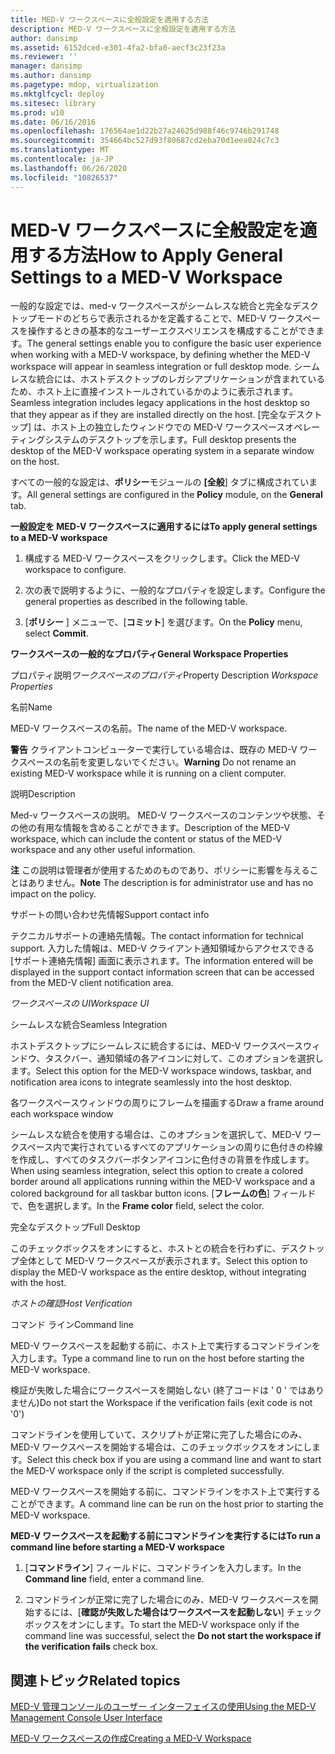 ```yaml
---
title: MED-V ワークスペースに全般設定を適用する方法
description: MED-V ワークスペースに全般設定を適用する方法
author: dansimp
ms.assetid: 6152dced-e301-4fa2-bfa0-aecf3c23f23a
ms.reviewer: ''
manager: dansimp
ms.author: dansimp
ms.pagetype: mdop, virtualization
ms.mktglfcycl: deploy
ms.sitesec: library
ms.prod: w10
ms.date: 06/16/2016
ms.openlocfilehash: 176564ae1d22b27a24625d988f46c9746b291748
ms.sourcegitcommit: 354664bc527d93f80687cd2eba70d1eea024c7c3
ms.translationtype: MT
ms.contentlocale: ja-JP
ms.lasthandoff: 06/26/2020
ms.locfileid: "10826537"
---
```

# <span data-ttu-id="121c5-103">MED-V ワークスペースに全般設定を適用する方法</span><span class="sxs-lookup"><span data-stu-id="121c5-103">How to Apply General Settings to a MED-V Workspace</span></span>


<span data-ttu-id="121c5-104">一般的な設定では、med-v ワークスペースがシームレスな統合と完全なデスクトップモードのどちらで表示されるかを定義することで、MED-V ワークスペースを操作するときの基本的なユーザーエクスペリエンスを構成することができます。</span><span class="sxs-lookup"><span data-stu-id="121c5-104">The general settings enable you to configure the basic user experience when working with a MED-V workspace, by defining whether the MED-V workspace will appear in seamless integration or full desktop mode.</span></span> <span data-ttu-id="121c5-105">シームレスな統合には、ホストデスクトップのレガシアプリケーションが含まれているため、ホスト上に直接インストールされているかのように表示されます。</span><span class="sxs-lookup"><span data-stu-id="121c5-105">Seamless integration includes legacy applications in the host desktop so that they appear as if they are installed directly on the host.</span></span> <span data-ttu-id="121c5-106">[完全なデスクトップ] は、ホスト上の独立したウィンドウでの MED-V ワークスペースオペレーティングシステムのデスクトップを示します。</span><span class="sxs-lookup"><span data-stu-id="121c5-106">Full desktop presents the desktop of the MED-V workspace operating system in a separate window on the host.</span></span>

<span data-ttu-id="121c5-107">すべての一般的な設定は、**ポリシー**モジュールの **[全般**] タブに構成されています。</span><span class="sxs-lookup"><span data-stu-id="121c5-107">All general settings are configured in the **Policy** module, on the **General** tab.</span></span>

**<span data-ttu-id="121c5-108">一般設定を MED-V ワークスペースに適用するには</span><span class="sxs-lookup"><span data-stu-id="121c5-108">To apply general settings to a MED-V workspace</span></span>**

1.  <span data-ttu-id="121c5-109">構成する MED-V ワークスペースをクリックします。</span><span class="sxs-lookup"><span data-stu-id="121c5-109">Click the MED-V workspace to configure.</span></span>

2.  <span data-ttu-id="121c5-110">次の表で説明するように、一般的なプロパティを設定します。</span><span class="sxs-lookup"><span data-stu-id="121c5-110">Configure the general properties as described in the following table.</span></span>

3.  <span data-ttu-id="121c5-111">[**ポリシー** ] メニューで、[**コミット**] を選びます。</span><span class="sxs-lookup"><span data-stu-id="121c5-111">On the **Policy** menu, select **Commit**.</span></span>

**<span data-ttu-id="121c5-112">ワークスペースの一般的なプロパティ</span><span class="sxs-lookup"><span data-stu-id="121c5-112">General Workspace Properties</span></span>**

<span data-ttu-id="121c5-113">プロパティ説明*ワークスペースのプロパティ*</span><span class="sxs-lookup"><span data-stu-id="121c5-113">Property Description *Workspace Properties*</span></span>

<span data-ttu-id="121c5-114">名前</span><span class="sxs-lookup"><span data-stu-id="121c5-114">Name</span></span>

<span data-ttu-id="121c5-115">MED-V ワークスペースの名前。</span><span class="sxs-lookup"><span data-stu-id="121c5-115">The name of the MED-V workspace.</span></span>

<span data-ttu-id="121c5-116">**警告** クライアントコンピューターで実行している場合は、既存の MED-V ワークスペースの名前を変更しないでください。</span><span class="sxs-lookup"><span data-stu-id="121c5-116">**Warning** Do not rename an existing MED-V workspace while it is running on a client computer.</span></span>

 

<span data-ttu-id="121c5-117">説明</span><span class="sxs-lookup"><span data-stu-id="121c5-117">Description</span></span>

<span data-ttu-id="121c5-118">Med-v ワークスペースの説明。 MED-V ワークスペースのコンテンツや状態、その他の有用な情報を含めることができます。</span><span class="sxs-lookup"><span data-stu-id="121c5-118">Description of the MED-V workspace, which can include the content or status of the MED-V workspace and any other useful information.</span></span>

<span data-ttu-id="121c5-119">**注** この説明は管理者が使用するためのものであり、ポリシーに影響を与えることはありません。</span><span class="sxs-lookup"><span data-stu-id="121c5-119">**Note** The description is for administrator use and has no impact on the policy.</span></span>

 

<span data-ttu-id="121c5-120">サポートの問い合わせ先情報</span><span class="sxs-lookup"><span data-stu-id="121c5-120">Support contact info</span></span>

<span data-ttu-id="121c5-121">テクニカルサポートの連絡先情報。</span><span class="sxs-lookup"><span data-stu-id="121c5-121">The contact information for technical support.</span></span> <span data-ttu-id="121c5-122">入力した情報は、MED-V クライアント通知領域からアクセスできる [サポート連絡先情報] 画面に表示されます。</span><span class="sxs-lookup"><span data-stu-id="121c5-122">The information entered will be displayed in the support contact information screen that can be accessed from the MED-V client notification area.</span></span>

*<span data-ttu-id="121c5-123">ワークスペースの UI</span><span class="sxs-lookup"><span data-stu-id="121c5-123">Workspace UI</span></span>*

<span data-ttu-id="121c5-124">シームレスな統合</span><span class="sxs-lookup"><span data-stu-id="121c5-124">Seamless Integration</span></span>

<span data-ttu-id="121c5-125">ホストデスクトップにシームレスに統合するには、MED-V ワークスペースウィンドウ、タスクバー、通知領域の各アイコンに対して、このオプションを選択します。</span><span class="sxs-lookup"><span data-stu-id="121c5-125">Select this option for the MED-V workspace windows, taskbar, and notification area icons to integrate seamlessly into the host desktop.</span></span>

<span data-ttu-id="121c5-126">各ワークスペースウィンドウの周りにフレームを描画する</span><span class="sxs-lookup"><span data-stu-id="121c5-126">Draw a frame around each workspace window</span></span>

<span data-ttu-id="121c5-127">シームレスな統合を使用する場合は、このオプションを選択して、MED-V ワークスペース内で実行されているすべてのアプリケーションの周りに色付きの枠線を作成し、すべてのタスクバーボタンアイコンに色付きの背景を作成します。</span><span class="sxs-lookup"><span data-stu-id="121c5-127">When using seamless integration, select this option to create a colored border around all applications running within the MED-V workspace and a colored background for all taskbar button icons.</span></span> <span data-ttu-id="121c5-128">[**フレームの色**] フィールドで、色を選択します。</span><span class="sxs-lookup"><span data-stu-id="121c5-128">In the **Frame color** field, select the color.</span></span>

<span data-ttu-id="121c5-129">完全なデスクトップ</span><span class="sxs-lookup"><span data-stu-id="121c5-129">Full Desktop</span></span>

<span data-ttu-id="121c5-130">このチェックボックスをオンにすると、ホストとの統合を行わずに、デスクトップ全体として MED-V ワークスペースが表示されます。</span><span class="sxs-lookup"><span data-stu-id="121c5-130">Select this option to display the MED-V workspace as the entire desktop, without integrating with the host.</span></span>

*<span data-ttu-id="121c5-131">ホストの確認</span><span class="sxs-lookup"><span data-stu-id="121c5-131">Host Verification</span></span>*

<span data-ttu-id="121c5-132">コマンド ライン</span><span class="sxs-lookup"><span data-stu-id="121c5-132">Command line</span></span>

<span data-ttu-id="121c5-133">MED-V ワークスペースを起動する前に、ホスト上で実行するコマンドラインを入力します。</span><span class="sxs-lookup"><span data-stu-id="121c5-133">Type a command line to run on the host before starting the MED-V workspace.</span></span>

<span data-ttu-id="121c5-134">検証が失敗した場合にワークスペースを開始しない (終了コードは ' 0 ' ではありません)</span><span class="sxs-lookup"><span data-stu-id="121c5-134">Do not start the Workspace if the verification fails (exit code is not '0')</span></span>

<span data-ttu-id="121c5-135">コマンドラインを使用していて、スクリプトが正常に完了した場合にのみ、MED-V ワークスペースを開始する場合は、このチェックボックスをオンにします。</span><span class="sxs-lookup"><span data-stu-id="121c5-135">Select this check box if you are using a command line and want to start the MED-V workspace only if the script is completed successfully.</span></span>

 

<span data-ttu-id="121c5-136">MED-V ワークスペースを開始する前に、コマンドラインをホスト上で実行することができます。</span><span class="sxs-lookup"><span data-stu-id="121c5-136">A command line can be run on the host prior to starting the MED-V workspace.</span></span>

**<span data-ttu-id="121c5-137">MED-V ワークスペースを起動する前にコマンドラインを実行するには</span><span class="sxs-lookup"><span data-stu-id="121c5-137">To run a command line before starting a MED-V workspace</span></span>**

1.  <span data-ttu-id="121c5-138">[**コマンドライン**] フィールドに、コマンドラインを入力します。</span><span class="sxs-lookup"><span data-stu-id="121c5-138">In the **Command line** field, enter a command line.</span></span>

2.  <span data-ttu-id="121c5-139">コマンドラインが正常に完了した場合にのみ、MED-V ワークスペースを開始するには、[**確認が失敗した場合はワークスペースを起動しない**] チェックボックスをオンにします。</span><span class="sxs-lookup"><span data-stu-id="121c5-139">To start the MED-V workspace only if the command line was successful, select the **Do not start the workspace if the verification fails** check box.</span></span>

## <span data-ttu-id="121c5-140">関連トピック</span><span class="sxs-lookup"><span data-stu-id="121c5-140">Related topics</span></span>


[<span data-ttu-id="121c5-141">MED-V 管理コンソールのユーザー インターフェイスの使用</span><span class="sxs-lookup"><span data-stu-id="121c5-141">Using the MED-V Management Console User Interface</span></span>](using-the-med-v-management-console-user-interface.md)

[<span data-ttu-id="121c5-142">MED-V ワークスペースの作成</span><span class="sxs-lookup"><span data-stu-id="121c5-142">Creating a MED-V Workspace</span></span>](creating-a-med-v-workspacemedv-10-sp1.md)

 

 





